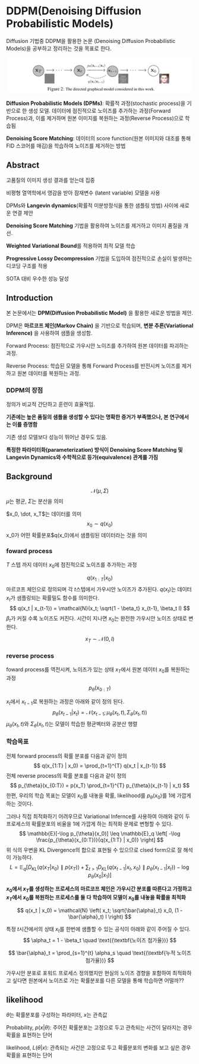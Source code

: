 # DDPM(Denoising Diffusion Probabilistic Models)
Diffusion 기법중 DDPM을 활용한 논문 (Denoising Diffusion Probabilistic Models)을 공부하고 정리하는 것을 목표로 한다.

![alt text](images/DDPM_diagram_1.png)

**Diffusion Probabilistic Models (DPMs)**: 확률적 과정(stochastic process)을 기반으로 한 생성 모델. 데이터에 점진적으로 노이즈를 추가하는 과정(Forward Process)과, 이를 제거하며 원본 이미지를 복원하는 과정(Reverse Process)으로 학습됨

**Denoising Score Matching**:
데이터의 score function(원본 이미지와 대조를 통해 FID 스코어를 매김)을 학습하여 노이즈를 제거하는 방법 

## Abstract
고품질의 이미지 생성 결과를 얻는데 집중

비평형 열역학에서 영감을 받아 잠재변수 (latent variable) 모델을 사용

DPMs와 **Langevin dynamics**(확률적 미분방정식을 통한 샘플링 방법) 사이에 새로운 연결 제안

**Denoising Score Matching** 기법을 활용하여 노이즈를 제거하고 이미지 품질을 개선.

**Weighted Variational Bound**를 적용하여 최적 모델 학습

**Progressive Lossy Decompression** 기법을 도입하여 점진적으로 손실이 발생하는 디코딩 구조를 적용

SOTA 대비 우수한 성능 달성

## Introduction
본 논문에서는 **DPM(Diffusion Probabilistic Model)** 을 활용한 새로운 방법을 제안.

DPM은 **마르코프 체인(Markov Chain)** 을 기반으로 학습되며, **변분 추론(Variational Inference)** 을 사용하여 샘플을 생성함.

Forward Process: 점진적으로 가우시안 노이즈를 추가하여 원본 데이터를 파괴하는 과정.

Reverse Process: 학습된 모델을 통해 Forward Process를 반전시켜 노이즈를 제거하고 원본 데이터를 복원하는 과정.

### DDPM의 장점
정의가 비교적 간단하고 훈련이 효율적임.

**기존에는 높은 품질의 샘플을 생성할 수 있다는 명확한 증거가 부족했으나, 본 연구에서는 이를 증명함**

기존 생성 모델보다 성능이 뛰어난 경우도 있음.

**특정한 파라미터화(parameterization) 방식이 Denoising Score Matching 및 Langevin Dynamics와 수학적으로 등가(equivalence) 관계를 가짐**

## Background 
$$
\mathcal{N}(\mu, \Sigma)
$$
$\mu$는 평균, $\Sigma$는 분산을 의미 

$x_0, \dot, x_T$는 데이터를 의미
$$
x_0 \sim  q(x_0)
$$
x_0가 어떤 확률분포$q(x_0)에서 샘플링된 데이터라는 것을 의미



### foward process
$T$ 스텝 까지 데이터 $x_0$에 점진적으로 노이즈를 추가하는 과정

$$
q(x_{1:T} | x_0)
$$
마르코프 체인으로 정의되며 각 $t$스텝에서 가우시안 노이즈가 추가된다.  $q(x_t)$는 데이터 $x_t$가 샘플링되는 확률밀도 함수를 의미한다. 
$$
q(x_t | x_{t-1}) = \mathcal{N}(x_t; \sqrt{1 - \beta_t} x_{t-1}, \beta_t I)
$$
$\beta_t$가 커질 수록 노이즈도 커진다. 시간이 지나면 $x_0$는 완전한 가우시안 노이즈 상태로 변한다.

$$
x_T \sim  \mathcal{N}(0,I)
$$

### reverse process
foward process를 역전시켜, 노이즈가 있는 상태 $x_T$에서 원본 데이터 $x_0$를 복원하는 과정
$$
p_{\theta}(x_{0:T})
$$

$x_t$에서 $x_{t-1}$로 복원하는 과정은 아래와 같이 정의 된다.
$$
p_{\theta}(x_{t-1} | x_t) = \mathcal{N}(x_{t-1}; \mu_{\theta}(x_t, t), \Sigma_{\theta}(x_t, t))
$$
$\mu_{\theta}(x_t, t)$와 $\Sigma_{\theta}(x_t, t)$는 모델이 학습한 평균벡터와 공분산 행렬 

### 학습목표
전체 forward process의 확률 분포를 다음과 같이 정의
$$
q(x_{1:T} | x_0) = \prod_{t=1}^{T} q(x_t | x_{t-1})
$$
전체 reverse process의 확률 분포를 다음과 같이 정의
$$
p_{\theta}(x_{0:T}) = p(x_T) \prod_{t=1}^{T} p_{\theta}(x_{t-1} | x_t)
$$
한편, 우리의 학습 목표는 모델이 $x_0$를 내놓을 확률, likelihood를 $p_θ(x_0)$를 1에 가깝게 하는 것이다. 

그러나 직접 최적화하기 어려우므로 Variational Infernce를 사용하여 아래와 같이 두 프로세스의 확률분포의 비율을 1에 가깝게 하는 최적화 문제로 변형할 수 있다.
$$
\mathbb{E}[-\log p_{\theta}(x_0)] \leq \mathbb{E}_q \left[ -\log \frac{p_{\theta}(x_{0:T})}{q(x_{1:T} | x_0)} \right]
$$
위 식의 우변을 KL Divergence의 합으로 표현될 수 있으므로 clsed form으로 잘 해석이 가능하다.
$$
L = \mathbb{E}_q \left[ D_{KL}(q(x_T | x_0) \parallel p(x_T)) + \sum_{t>1} D_{KL}(q(x_{t-1} | x_t, x_0) \parallel p_{\theta}(x_{t-1} | x_t)) - \log p_{\theta}(x_0 | x_1) \right]
$$

**$x_0$에서 $x_T$를 생성하는 프로세스의 마르코프 체인은 가우시간 분포를 따른다고 가정하고 $x_T$에서 $x_0$를 복원하는 프로세스를 둘 다 학습하여 모델이 $x_0$를 내놓을 확률을 최적화**

$$
q(x_t | x_0) = \mathcal{N} \left( x_t; \sqrt{\bar{\alpha}_t} x_0, (1 - \bar{\alpha}_t) I \right)
$$

특정 $t$시간에서의 상태 $x_t$를 한번에 샘플할 수 있는 공식이 아래와 같이 주어질 수 있다. 
$$
\alpha_t = 1 - \beta_t \quad \text{(\textbf{노이즈 첨가율})}
$$

$$
\bar{\alpha}_t = \prod_{s=1}^{t} \alpha_s \quad \text{(\textbf{누적 노이즈 첨가율})}
$$



가우시안 분포로 포워드 프로세스 정의했지만 현실의 노이즈 경향을 포함하여 최적화하고 싶다면 원본에서 노이즈로 가는 확률분포를 다른 모델을 통해 학습하면 어떨까?? 

## likelihood
$\theta$는 확률분포를 구성하는 파라미터, $x$는 관측값

Probability, $p(x | \theta)$: 주어진 확률분포는 고정으로 두고 관측되는 사건이 달라지는 경우 확률을 표현하는 단어 

likelihood, $L(\theta | x )$: 관측되는 사건은 고정으로 두고 확률분포의 변화를 보고 싶은 경우 확률을 표현하는 단어 


